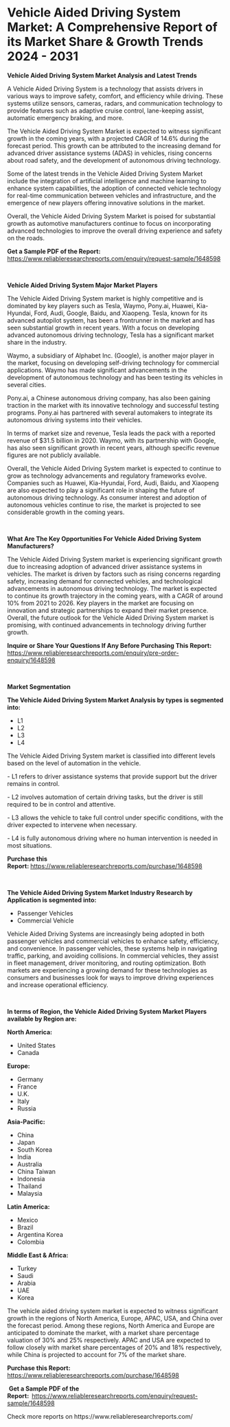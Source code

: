 <p><h1>Vehicle Aided Driving System Market: A Comprehensive Report of its Market Share & Growth Trends 2024 - 2031</h1></p><p><strong>Vehicle Aided Driving System Market Analysis and Latest Trends</strong></p>
<p><p>A Vehicle Aided Driving System is a technology that assists drivers in various ways to improve safety, comfort, and efficiency while driving. These systems utilize sensors, cameras, radars, and communication technology to provide features such as adaptive cruise control, lane-keeping assist, automatic emergency braking, and more.</p><p>The Vehicle Aided Driving System Market is expected to witness significant growth in the coming years, with a projected CAGR of 14.6% during the forecast period. This growth can be attributed to the increasing demand for advanced driver assistance systems (ADAS) in vehicles, rising concerns about road safety, and the development of autonomous driving technology.</p><p>Some of the latest trends in the Vehicle Aided Driving System Market include the integration of artificial intelligence and machine learning to enhance system capabilities, the adoption of connected vehicle technology for real-time communication between vehicles and infrastructure, and the emergence of new players offering innovative solutions in the market.</p><p>Overall, the Vehicle Aided Driving System Market is poised for substantial growth as automotive manufacturers continue to focus on incorporating advanced technologies to improve the overall driving experience and safety on the roads.</p></p>
<p><strong>Get a Sample PDF of the Report:&nbsp;</strong> <a href="https://www.reliableresearchreports.com/enquiry/request-sample/1648598">https://www.reliableresearchreports.com/enquiry/request-sample/1648598</a></p>
<p>&nbsp;</p>
<p><strong>Vehicle Aided Driving System Major Market Players</strong></p>
<p><p>The Vehicle Aided Driving System market is highly competitive and is dominated by key players such as Tesla, Waymo, Pony.ai, Huawei, Kia-Hyundai, Ford, Audi, Google, Baidu, and Xiaopeng. Tesla, known for its advanced autopilot system, has been a frontrunner in the market and has seen substantial growth in recent years. With a focus on developing advanced autonomous driving technology, Tesla has a significant market share in the industry.</p><p>Waymo, a subsidiary of Alphabet Inc. (Google), is another major player in the market, focusing on developing self-driving technology for commercial applications. Waymo has made significant advancements in the development of autonomous technology and has been testing its vehicles in several cities.</p><p>Pony.ai, a Chinese autonomous driving company, has also been gaining traction in the market with its innovative technology and successful testing programs. Pony.ai has partnered with several automakers to integrate its autonomous driving systems into their vehicles.</p><p>In terms of market size and revenue, Tesla leads the pack with a reported revenue of $31.5 billion in 2020. Waymo, with its partnership with Google, has also seen significant growth in recent years, although specific revenue figures are not publicly available.</p><p>Overall, the Vehicle Aided Driving System market is expected to continue to grow as technology advancements and regulatory frameworks evolve. Companies such as Huawei, Kia-Hyundai, Ford, Audi, Baidu, and Xiaopeng are also expected to play a significant role in shaping the future of autonomous driving technology. As consumer interest and adoption of autonomous vehicles continue to rise, the market is projected to see considerable growth in the coming years.</p></p>
<p>&nbsp;</p>
<p><strong>What Are The Key Opportunities For Vehicle Aided Driving System Manufacturers?</strong></p>
<p><p>The Vehicle Aided Driving System market is experiencing significant growth due to increasing adoption of advanced driver assistance systems in vehicles. The market is driven by factors such as rising concerns regarding safety, increasing demand for connected vehicles, and technological advancements in autonomous driving technology. The market is expected to continue its growth trajectory in the coming years, with a CAGR of around 10% from 2021 to 2026. Key players in the market are focusing on innovation and strategic partnerships to expand their market presence. Overall, the future outlook for the Vehicle Aided Driving System market is promising, with continued advancements in technology driving further growth.</p></p>
<p><strong>Inquire or Share Your Questions If Any Before Purchasing This Report:</strong> <a href="https://www.reliableresearchreports.com/enquiry/pre-order-enquiry/1648598">https://www.reliableresearchreports.com/enquiry/pre-order-enquiry/1648598</a></p>
<p>&nbsp;</p>
<p><strong>Market Segmentation</strong></p>
<p><strong>The Vehicle Aided Driving System Market Analysis by types is segmented into:</strong></p>
<p><ul><li>L1</li><li>L2</li><li>L3</li><li>L4</li></ul></p>
<p><p>The Vehicle Aided Driving System market is classified into different levels based on the level of automation in the vehicle. </p><p>- L1 refers to driver assistance systems that provide support but the driver remains in control.</p><p>- L2 involves automation of certain driving tasks, but the driver is still required to be in control and attentive.</p><p>- L3 allows the vehicle to take full control under specific conditions, with the driver expected to intervene when necessary.</p><p>- L4 is fully autonomous driving where no human intervention is needed in most situations.</p></p>
<p><strong>Purchase this Report:&nbsp;</strong><a href="https://www.reliableresearchreports.com/purchase/1648598">https://www.reliableresearchreports.com/purchase/1648598</a></p>
<p>&nbsp;</p>
<p><strong>The Vehicle Aided Driving System Market Industry Research by Application is segmented into:</strong></p>
<p><ul><li>Passenger Vehicles</li><li>Commercial Vehicle</li></ul></p>
<p><p>Vehicle Aided Driving Systems are increasingly being adopted in both passenger vehicles and commercial vehicles to enhance safety, efficiency, and convenience. In passenger vehicles, these systems help in navigating traffic, parking, and avoiding collisions. In commercial vehicles, they assist in fleet management, driver monitoring, and routing optimization. Both markets are experiencing a growing demand for these technologies as consumers and businesses look for ways to improve driving experiences and increase operational efficiency.</p></p>
<p>&nbsp;</p>
<p><strong>In terms of Region, the Vehicle Aided Driving System Market Players available by Region are:</strong></p>
<p>
    <p> <strong> North America: </strong>
        <ul>
            <li>United States</li>
            <li>Canada</li>
        </ul>
        </p> 
    <p> <strong> Europe: </strong>
        <ul>
            <li>Germany</li>
            <li>France</li>
            <li>U.K.</li>
            <li>Italy</li>
            <li>Russia</li>
        </ul>
        </p> 
    <p> <strong> Asia-Pacific: </strong>
        <ul>
            <li>China</li>
            <li>Japan</li>
            <li>South Korea</li>
            <li>India</li>
            <li>Australia</li>
            <li>China Taiwan</li>
            <li>Indonesia</li>
            <li>Thailand</li>
            <li>Malaysia</li>
        </ul>
        </p> 
    <p> <strong> Latin America: </strong>
        <ul>
            <li>Mexico</li>
            <li>Brazil</li>
            <li>Argentina Korea</li>
            <li>Colombia</li>
        </ul>
        </p> 
    <p> <strong> Middle East & Africa: </strong>
        <ul>
            <li>Turkey</li>
            <li>Saudi</li>
            <li>Arabia</li>
            <li>UAE</li>
            <li>Korea</li>
        </ul>
    </p>
    </p>
<p><p>The vehicle aided driving system market is expected to witness significant growth in the regions of North America, Europe, APAC, USA, and China over the forecast period. Among these regions, North America and Europe are anticipated to dominate the market, with a market share percentage valuation of 30% and 25% respectively. APAC and USA are expected to follow closely with market share percentages of 20% and 18% respectively, while China is projected to account for 7% of the market share.</p></p>
<p><strong>Purchase this Report: </strong><a href="https://www.reliableresearchreports.com/purchase/1648598">https://www.reliableresearchreports.com/purchase/1648598</a></p>
<p>&nbsp;<strong>Get a Sample PDF of the Report:&nbsp;&nbsp;</strong><a href="https://www.reliableresearchreports.com/enquiry/request-sample/1648598">https://www.reliableresearchreports.com/enquiry/request-sample/1648598</a></p>
<p><strong></strong></p>
<p>Check more reports on https://www.reliableresearchreports.com/</p>